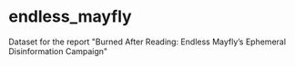 # endless_mayfly
Dataset for the report "Burned After Reading: Endless Mayfly’s Ephemeral Disinformation Campaign"
